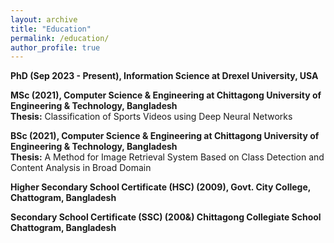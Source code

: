 ```yaml
---
layout: archive
title: "Education"
permalink: /education/
author_profile: true
---
```


**PhD (Sep 2023 - Present), Information Science at Drexel University, USA** <br />

**MSc (2021), Computer Science & Engineering at Chittagong University of Engineering & Technology, Bangladesh** <br />
**Thesis:** Classification of Sports Videos using Deep Neural Networks 

**BSc (2021), Computer Science & Engineering at Chittagong University of Engineering & Technology, Bangladesh** <br />
**Thesis:** A Method for Image Retrieval System Based on Class Detection and Content Analysis in Broad Domain

**Higher Secondary School Certificate (HSC) (2009), Govt. City College, Chattogram, Bangladesh**

**Secondary School Certificate (SSC) (200&) Chittagong Collegiate School Chattogram, Bangladesh**
